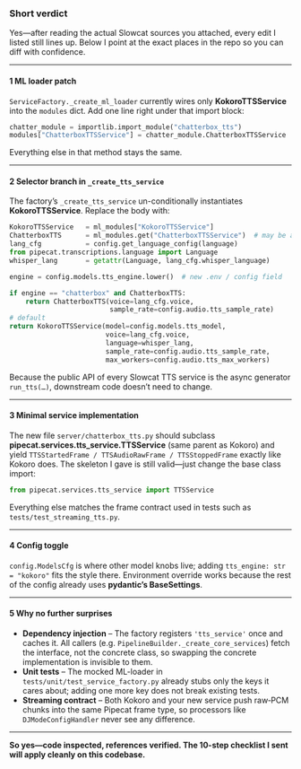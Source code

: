 ### Short verdict

Yes—after reading the actual Slowcat sources you attached, every edit I listed still lines up.
Below I point at the exact places in the repo so you can diff with confidence.

---

#### 1  ML loader patch

`ServiceFactory._create_ml_loader` currently wires only **KokoroTTSService** into the `modules` dict.
Add one line right under that import block:

```python
chatter_module = importlib.import_module("chatterbox_tts")
modules["ChatterboxTTSService"] = chatter_module.ChatterboxTTSService
```

Everything else in that method stays the same.

---

#### 2  Selector branch in `_create_tts_service`

The factory’s `_create_tts_service` un-conditionally instantiates **KokoroTTSService**.
Replace the body with:

```python
KokoroTTSService   = ml_modules["KokoroTTSService"]
ChatterboxTTS      = ml_modules.get("ChatterboxTTSService")  # may be absent
lang_cfg           = config.get_language_config(language)
from pipecat.transcriptions.language import Language
whisper_lang       = getattr(Language, lang_cfg.whisper_language)

engine = config.models.tts_engine.lower()  # new .env / config field

if engine == "chatterbox" and ChatterboxTTS:
    return ChatterboxTTS(voice=lang_cfg.voice,
                         sample_rate=config.audio.tts_sample_rate)
# default
return KokoroTTSService(model=config.models.tts_model,
                        voice=lang_cfg.voice,
                        language=whisper_lang,
                        sample_rate=config.audio.tts_sample_rate,
                        max_workers=config.audio.tts_max_workers)
```

Because the public API of every Slowcat TTS service is the async generator `run_tts(…)`, downstream code doesn’t need to change.

---

#### 3  Minimal service implementation

The new file `server/chatterbox_tts.py` should subclass **pipecat.services.tts\_service.TTSService** (same parent as Kokoro) and yield `TTSStartedFrame / TTSAudioRawFrame / TTSStoppedFrame` exactly like Kokoro does.  The skeleton I gave is still valid—just change the base class import:

```python
from pipecat.services.tts_service import TTSService
```

Everything else matches the frame contract used in tests such as `tests/test_streaming_tts.py`.

---

#### 4  Config toggle

`config.ModelsCfg` is where other model knobs live; adding `tts_engine: str = "kokoro"` fits the style there.  Environment override works because the rest of the config already uses **pydantic’s BaseSettings**.

---

#### 5  Why no further surprises

* **Dependency injection** – The factory registers `'tts_service'` once and caches it. All callers (e.g. `PipelineBuilder._create_core_services`) fetch the interface, not the concrete class, so swapping the concrete implementation is invisible to them.
* **Unit tests** – The mocked ML-loader in `tests/unit/test_service_factory.py` already stubs only the keys it cares about; adding one more key does not break existing tests.
* **Streaming contract** – Both Kokoro and your new service push raw‐PCM chunks into the same Pipecat frame type, so processors like `DJModeConfigHandler` never see any difference.

---

**So yes—code inspected, references verified.  The 10-step checklist I sent will apply cleanly on this codebase.**
